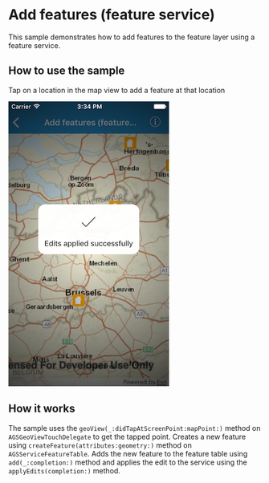 # Add features (feature service)

This sample demonstrates how to add features to the feature layer using
a feature service.

## How to use the sample

Tap on a location in the map view to add a feature at that location

![](image1.png)

## How it works

The sample uses the `geoView(_:didTapAtScreenPoint:mapPoint:)` method on
`AGSGeoViewTouchDelegate` to get the tapped point. Creates a new feature
using `createFeature(attributes:geometry:)` method on
`AGSServiceFeatureTable`. Adds the new feature to the feature table
using `add(_:completion:)` method and applies the edit to the service
using the `applyEdits(completion:)` method.
